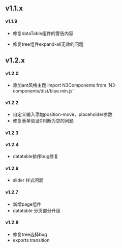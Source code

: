 v1.1.x
--------

#### v1.1.9

+ 修复dataTable组件的警告内容

+ 修复tree组件expand-all无效的问题

v1.2.x
--------

#### v1.2.0

+ 添加ant风格主题 import N3Components from 'N3-components/dist/blue.min.js'

#### v1.2.2

+ 自定义输入添加position-move，placeholder参数 
+ 修复表单验证0判断为空的问题

#### v1.2.3

#### v1.2.4

+ datatable排序bug修复


#### v1.2.6

+ slider 样式问题

#### v1.2.7

+ 新增page组件
+ datatable 分页部分升级

#### v1.2.8

+ 修复tree选择bug
+ exports transition

